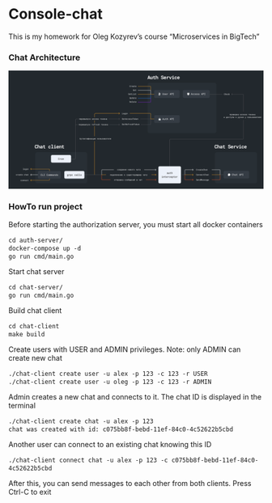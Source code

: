 # Сonsole-chat
This is my homework for Oleg Kozyrev’s course “Microservices in BigTech”

### Chat Architecture
![Chat Architecture](chat-schema.png)

### HowTo run project
Before starting the authorization server, you must start all docker containers
```
cd auth-server/
docker-compose up -d
go run cmd/main.go 
```
Start chat server
```
cd chat-server/
go run cmd/main.go 
```
Build chat client
```
cd chat-client
make build
```
Create users with USER and ADMIN privileges. 
Note: only ADMIN can create new chat
```
./chat-client create user -u alex -p 123 -c 123 -r USER
./chat-client create user -u oleg -p 123 -c 123 -r ADMIN
```
Admin creates a new chat and connects to it. The chat ID is displayed in the terminal
```
./chat-client create chat -u alex -p 123
chat was created with id: c075bb8f-bebd-11ef-84c0-4c52622b5cbd
```
Another user can connect to an existing chat knowing this ID
```
./chat-client connect chat -u alex -p 123 -c c075bb8f-bebd-11ef-84c0-4c52622b5cbd
```
After this, you can send messages to each other from both clients. 
Press Ctrl-C to exit
